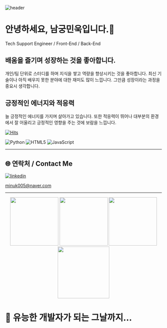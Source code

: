 ![header](https://capsule-render.vercel.app/api?type=waving&height=300&color=gradient&text=Welcome!&desc=Minuk's%20Github%20Profile&descAlign=57)

# 안녕하세요, 남궁민욱입니다.👋
Tech Support Engineer / Front-End / Back-End

## 배움을 즐기며 성장하는 것을 좋아합니다.
개인/팀 단위로 스터디를 하며 지식을 쌓고 역량을 향상시키는 것을 좋아합니다.
최신 기술이나 아직 배우지 못한 분야에 대한 재미도 많이 느낍니다.
그만큼 성장이라는 과정을 중요시 생각합니다.

## 긍정적인 에너지와 적응력
늘 긍정적인 에너지를 가지며 살아가고 있습니다.
또한 적응력이 뛰어나 대부분의 환경에서 잘 어울리고 긍정적인
영향을 주는 것에 보람을 느낍니다.

[![Hits](https://hits.seeyoufarm.com/api/count/incr/badge.svg?url=https%3A%2F%2Fgithub.com%2FSAMEZ-0129%2Fhit-counter&count_bg=%2303C75A&title_bg=%23000000&icon=github.svg&icon_color=%23E7E7E7&title=GITHUB&edge_flat=false)](https://hits.seeyoufarm.com)

<div allign="center">
  <img alt="Python" src ="https://img.shields.io/badge/Python-3776AB.svg?&style=flat-square&logo=Python&logoColor=white"/>
  <img alt="HTML5" src ="https://img.shields.io/badge/HTML5-E34F26.svg?&style=flat-square&logo=HTML5&logoColor=white"/>
  <img alt="JavaScript" src ="https://img.shields.io/badge/JavaScript-F7DF1E.svg?&style=flat-square&logo=JavaScript&logoColor=white"/>
</div>

---

## 🌐 연락처 / Contact Me

[![linkedin](https://img.shields.io/badge/linkedin-0A66C2?style=for-the-badge&logo=linkedin&logoColor=white)](https://www.linkedin.com/in/%EB%AF%BC%EC%9A%B1-%EB%82%A8%EA%B6%81-4618a3259/)

minuk005@naver.com

---

<div align="center">

<img height="155em" src="https://github-profile-summary-cards.vercel.app/api/cards/profile-details?username=SAMEZ-0129&theme=radical">
<img height="155em" src="https://github-profile-summary-cards.vercel.app/api/cards/stats?username=SAMEZ-0129&theme=radical">
<img height="155em" src="https://github-profile-summary-cards.vercel.app/api/cards/repos-per-language?username=SAMEZ-0129&theme=radical">
<img height="166em" src="https://github-readme-stats.vercel.app/api?username=SAMEZ-0129&theme=radical&hide_border=false&include_all_commits=false&count_private=false">

</div>

# 🔭 유능한 개발자가 되는 그날까지...
<!--
**SAMEZ-0129/SAMEZ-0129** is a ✨ _special_ ✨ repository because its `README.md` (this file) appears on your GitHub profile.

Here are some ideas to get you started:

- 🔭 I’m currently working on ...
- 🌱 I’m currently learning ...
- 👯 I’m looking to collaborate on ...
- 🤔 I’m looking for help with ...
- 💬 Ask me about ...
- 📫 How to reach me: ...
- 😄 Pronouns: ...
- ⚡ Fun fact: ...
-->

